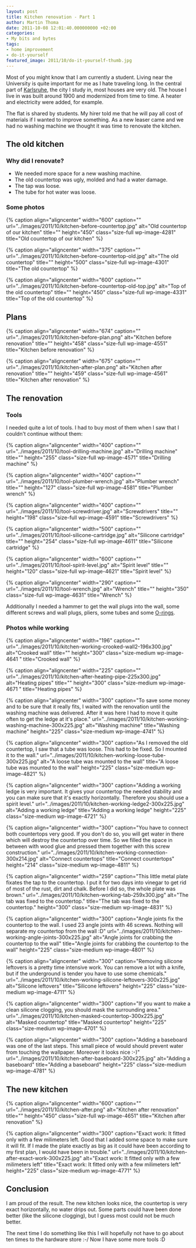 ```yaml
---
layout: post
title: Kitchen renovation - Part 1
author: Martin Thoma
date: 2011-10-08 12:01:40.000000000 +02:00
categories:
- My bits and bytes
tags:
- home improvement
- do-it-yourself
featured_image: 2011/10/do-it-yourself-thumb.jpg
---
```

Most of you might know that I am currently a student. Living near the University is quite important for me as I hate traveling long. In the central part of <a href="http://en.wikipedia.org/wiki/Karlsruhe">Karlsruhe</a>, the city I study in, most houses are very old. The house I live in was built around 1900 and modernized from time to time. A heater and electricity were added, for example.

The flat is shared by students. My hirer told me that he will pay all cost of materials if I wanted to improve something. As a new leaser came and we had no washing machine we thought it was time to renovate the kitchen.
<h2>The old kitchen</h2>
<h3>Why did I renovate?</h3>
<ul>
	<li>We needed more space for a new washing machine.</li>
	<li>The old countertop was ugly, molded and had a water damage.</li>
	<li>The tap was loose.</li>
	<li>The tube for hot water was loose.</li>
</ul>
<h3>Some photos</h3>
{% caption align="aligncenter" width="600" caption="" url="../images/2011/10/kitchen-before-countertop.jpg" alt="Old countertop of our kitchen" title="" height="450" class="size-full wp-image-4281" title="Old countertop of our kitchen" %}

{% caption align="aligncenter" width="375" caption="" url="../images/2011/10/kitchen-before-countertop-old.jpg" alt="The old countertop" title="" height="500" class="size-full wp-image-4301" title="The old countertop" %}

{% caption align="aligncenter" width="600" caption="" url="../images/2011/10/kitchen-before-countertop-old-top.jpg" alt="Top of the old countertop" title="" height="450" class="size-full wp-image-4331" title="Top of the old countertop" %}
<h2>Plans</h2>
{% caption align="aligncenter" width="674" caption="" url="../images/2011/10/kitchen-before-plan.png" alt="Kitchen before renovation" title="" height="458" class="size-full wp-image-4551" title="Kitchen before renovation" %}

{% caption align="aligncenter" width="675" caption="" url="../images/2011/10/kitchen-after-plan.png" alt="Kitchen after renovation" title="" height="459" class="size-full wp-image-4561" title="Kitchen after renovation" %}
<h2>The renovation</h2>
<h3>Tools</h3>
I needed quite a lot of tools. I had to buy most of them when I saw that I couldn't continue without them:

{% caption align="aligncenter" width="400" caption="" url="../images/2011/10/tool-drilling-machine.jpg" alt="Drilling machine" title="" height="255" class="size-full wp-image-4571" title="Drilling machine" %}

{% caption align="aligncenter" width="400" caption="" url="../images/2011/10/tool-plumber-wrench.jpg" alt="Plumber wrench" title="" height="127" class="size-full wp-image-4581" title="Plumber wrench" %}

{% caption align="aligncenter" width="400" caption="" url="../images/2011/10/tool-screwdriver.jpg" alt="Screwdrivers" title="" height="198" class="size-full wp-image-4591" title="Screwdrivers" %}

{% caption align="aligncenter" width="500" caption="" url="../images/2011/10/tool-silicone-cartridge.jpg" alt="Silicone cartridge" title="" height="254" class="size-full wp-image-4611" title="Silicone cartridge" %}

{% caption align="aligncenter" width="600" caption="" url="../images/2011/10/tool-spirit-level.jpg" alt="Spirit level" title="" height="120" class="size-full wp-image-4621" title="Spirit level" %}

{% caption align="aligncenter" width="290" caption="" url="../images/2011/10/tool-wrench.jpg" alt="Wrench" title="" height="350" class="size-full wp-image-4631" title="Wrench" %}

Additionally I needed a hammer to get the wall plugs into the wall, some different screws and wall plugs, pliers, some tubes and some <a href="http://en.wikipedia.org/wiki/O-ring">O-rings</a>.

<h3>Photos while working</h3>
{% caption align="aligncenter" width="196" caption="" url="../images/2011/10/kitchen-working-crooked-wall2-196x300.jpg" alt="Crooked wall" title="" height="300" class="size-medium wp-image-4641 " title="Crooked wall" %}

{% caption align="aligncenter" width="225" caption="" url="../images/2011/10/kitchen-after-heating-pipe-225x300.jpg" alt="Heating pipes" title="" height="300" class="size-medium wp-image-4671  " title="Heating pipes" %}

{% caption align="aligncenter" width="300" caption="To save some money and to be sure that it really fits, I waited with the renovation until the washing machine was delivered. After it was here I had to move it quite often to get the ledge at it&#039;s place." url="../images/2011/10/kitchen-working-washing-machine-300x225.jpg" alt="Washing machine" title="Washing machine" height="225" class="size-medium wp-image-4741" %}

{% caption align="aligncenter" width="300" caption="As I removed the old countertop, I saw that a tube was loose. This had to be fixed. So I mounted it to the wall." url="../images/2011/10/kitchen-working-loose-tube-300x225.jpg" alt="A loose tube was mounted to the wall" title="A loose tube was mounted to the wall" height="225" class="size-medium wp-image-4821" %}

{% caption align="aligncenter" width="300" caption="Adding a working ledge is very important. It gives your countertop the needed stability and you can make sure that it&#039;s exactly horizontally.  Therefore you should use a spirit level." url="../images/2011/10/kitchen-working-ledge2-300x225.jpg" alt="Adding a working ledge" title="Adding a working ledge" height="225" class="size-medium wp-image-4721" %}

{% caption align="aligncenter" width="300" caption="You have to connect both countertops very good. If you don&#039;t do so, you will get water in there which will destroy the countertop over time. So we filled the space in between with wood glue and pressed them together with this screw construction." url="../images/2011/10/kitchen-working-connection-300x214.jpg" alt="Connect countertops" title="Connect countertops" height="214" class="size-medium wp-image-4811" %}

{% caption align="aligncenter" width="259" caption="This little metal plate fixates the tap to the countertop. I put it for two days into vinegar to get rid of most of the rust, dirt and chalk. Before I did so, the whole plate was brown." url="../images/2011/10/kitchen-working-tab-259x300.jpg" alt="The tab was fixed to the countertop." title="The tab was fixed to the countertop." height="300" class="size-medium wp-image-4831" %}

{% caption align="aligncenter" width="300" caption="Angle joints fix the countertop to the wall. I used 23 angle joints with 46 screws. Nothing will separate my countertop from the wall :D" url="../images/2011/10/kitchen-working-angle-joints-300x225.jpg" alt="Angle joints for crabbing the countertop to the wall" title="Angle joints for crabbing the countertop to the wall" height="225" class="size-medium wp-image-4801" %}

{% caption align="aligncenter" width="300" caption="Removing silicone leftovers is a pretty time intensive work. You can remove a lot with a knife, but if the underground is tender you have to use some chemicals." url="../images/2011/10/kitchen-working-silicone-leftovers-300x225.jpg" alt="Silicone leftovers" title="Silicone leftovers" height="225" class="size-medium wp-image-4711" %}

{% caption align="aligncenter" width="300" caption="If you want to make a clean silicone clogging, you should mask the surrounding area." url="../images/2011/10/kitchen-masked-countertop-300x225.jpg" alt="Masked countertop" title="Masked countertop" height="225" class="size-medium wp-image-4701" %}

{% caption align="aligncenter" width="300" caption="Adding a baseboard was one of the last steps. This small piece of would should prevent water from touching the wallpaper. Moreover it looks nice :-)" url="../images/2011/10/kitchen-after-baseboard-300x225.jpg" alt="Adding a baseboard" title="Adding a baseboard" height="225" class="size-medium wp-image-4781" %}

<h2>The new kitchen</h2>
{% caption align="aligncenter" width="600" caption="" url="../images/2011/10/kitchen-after.png" alt="Kitchen after renovation" title="" height="450" class="size-full wp-image-4651" title="Kitchen after renovation" %}

{% caption align="aligncenter" width="300" caption="Exact work: It fitted only with a few milimeters left. Good that I added some space to make sure it will fit. If I made the plate exactly as big as it could have been according to my first plan, I would have been in trouble." url="../images/2011/10/kitchen-after-exact-work-300x225.jpg" alt="Exact work: It fitted only with a few milimeters left" title="Exact work: It fitted only with a few milimeters left" height="225" class="size-medium wp-image-4771" %}

<h2>Conclusion</h2>
I am proud of the result. The new kitchen looks nice, the countertop is very exact horizontally, no water drips out. Some parts could have been done better (like the silicone clogging), but I guess most could not be much better.

The next time I do something like this I will hopefully not have to go about ten times to the hardware store :-/ Now I have some more tools :D

